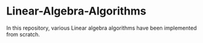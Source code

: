 # Linear-Algebra-Algorithms
In this repository, various Linear algebra algorithms have been implemented from scratch.
